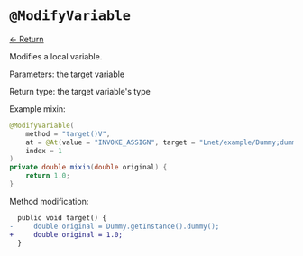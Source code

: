 # `@ModifyVariable`

[<- Return](README.md)

Modifies a local variable.

Parameters: the target variable

Return type: the target variable's type

Example mixin:
```java
@ModifyVariable(
    method = "target()V",
    at = @At(value = "INVOKE_ASSIGN", target = "Lnet/example/Dummy;dummy()D"),
    index = 1
)
private double mixin(double original) {
    return 1.0;
}
```

Method modification:

```patch
  public void target() {
-     double original = Dummy.getInstance().dummy();
+     double original = 1.0;
  }
```
